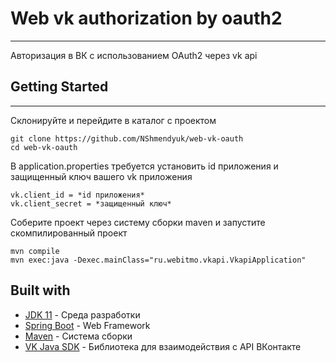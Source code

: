 # Web vk authorization by oauth2
___
Авторизация в ВК с использованием OAuth2 через vk api
## Getting Started
___
Склонируйте и перейдите в каталог с проектом

    git clone https://github.com/NShmendyuk/web-vk-oauth
    cd web-vk-oauth
В application.properties требуется установить id приложения и защищенный ключ вашего vk приложения 

    vk.client_id = *id приложения*
    vk.client_secret = *защищенный ключ*
Соберите проект через систему сборки maven и запустите скомпилированный проект

    mvn compile
    mvn exec:java -Dexec.mainClass="ru.webitmo.vkapi.VkapiApplication"
    
## Built with
 - [JDK 11](https://www.oracle.com/ru/java/technologies/javase-jdk11-downloads.html) - Среда разработки
 - [Spring Boot](https://spring.io/projects/spring-boot) - Web Framework
 - [Maven](https://maven.apache.org/download.cgi) - Система сборки
 - [VK Java SDK](https://vk.com/dev/Java_SDK) - Библиотека для взаимодействия с API ВКонтакте
